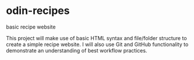 # odin-recipes
basic recipe website

This project will make use of basic HTML syntax and file/folder structure to create a simple recipe website. I will also use Git and GitHub functionality to demonstrate an understanding of best workflow practices.